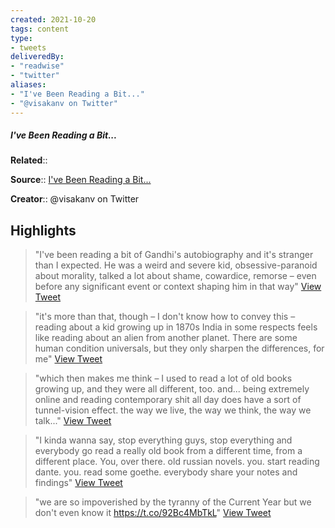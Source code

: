 ```yaml
---
created: 2021-10-20
tags: content
type: 
- tweets
deliveredBy: 
- "readwise"
- "twitter"
aliases:
- "I've Been Reading a Bit..."
- "@visakanv on Twitter"
---
```

##### I've Been Reading a Bit...

**Related**:: 

**Source**:: [I've Been Reading a Bit...](https://twitter.com/visakanv/status/1450889450532134917)

**Creator**:: @visakanv on Twitter

## Highlights
  
> "I've been reading a bit of Gandhi's autobiography and it's stranger than I expected. He was a weird and severe kid, obsessive-paranoid about morality, talked a lot about shame, cowardice, remorse – even before any significant event or context shaping him in that way"   [View Tweet](https://twitter.com/visakanv/status/1450889450532134917)

  
> "it's more than that, though – I don't know how to convey this – reading about a kid growing up in 1870s India in some respects feels like reading about an alien from another planet. There are some human condition universals, but they only sharpen the differences, for me"   [View Tweet](https://twitter.com/visakanv/status/1450890403465498627)

  
> "which then makes me think – I used to read a lot of old books growing up, and they were all different, too. and... being extremely online and reading contemporary shit all day does have a sort of tunnel-vision effect. the way we live, the way we think, the way we talk..."   [View Tweet](https://twitter.com/visakanv/status/1450890660492431360)

  
> "I kinda wanna say, stop everything guys, stop everything and everybody go read a really old book from a different time, from a different place. You, over there. old russian novels. you. start reading dante. you. read some goethe. everybody share your notes and findings"   [View Tweet](https://twitter.com/visakanv/status/1450891298504724481)

  
> "we are so impoverished by the tyranny of the Current Year but we don't even know it https://t.co/92Bc4MbTkL"   [View Tweet](https://twitter.com/visakanv/status/1450891566587932674)


